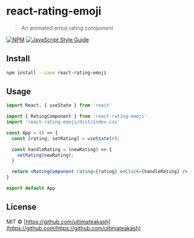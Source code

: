 # react-rating-emoji

> An animated emoji rating component

[![NPM](https://img.shields.io/npm/v/react-rating-emoji.svg)](https://www.npmjs.com/package/react-rating-emoji) [![JavaScript Style Guide](https://img.shields.io/badge/code_style-standard-brightgreen.svg)](https://standardjs.com)

## Install

```bash
npm install --save react-rating-emoji
```

## Usage

```jsx
import React, { useState } from 'react'

import { RatingComponent } from 'react-rating-emoji'
import 'react-rating-emoji/dist/index.css'

const App = () => {
  const [rating, setRating] = useState(0);

  const handleRating = (newRating) => {
    setRating(newRating);
  }

  return <RatingComponent rating={rating} onClick={handleRating} />
}

export default App

```

## License

MIT © [https://github.com/ultimateakash](https://github.com/https://github.com/ultimateakash)

